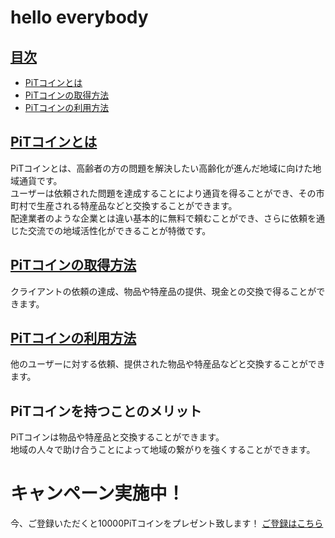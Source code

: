 # hello everybody
## <a href="#index">目次</a>
* [PiTコインとは](#anchor1)
* [PiTコインの取得方法](#anchor2)
* [PiTコインの利用方法](#anchor3)

<a id="#anchor1"></a>

## <a href="#anchor1">PiTコインとは</a> 
PiTコインとは、高齢者の方の問題を解決したい高齢化が進んだ地域に向けた地域通貨です。<br>
ユーザーは依頼された問題を達成することにより通貨を得ることができ、その市町村で生産される特産品などと交換することができます。<br>
配達業者のような企業とは違い基本的に無料で頼むことができ、さらに依頼を通じた交流での地域活性化ができることが特徴です。
<a id="anchor2"></a>

## <a href="#anchor1">PiTコインの取得方法</a>  
クライアントの依頼の達成、物品や特産品の提供、現金との交換で得ることができます。
<a id="anchor3"></a>

## <a href="#anchor2">PiTコインの利用方法</a>
他のユーザーに対する依頼、提供された物品や特産品などと交換することができます。

## PiTコインを持つことのメリット
PiTコインは物品や特産品と交換することができます。<br>
地域の人々で助け合うことによって地域の繋がりを強くすることができます。

# キャンペーン実施中！
今、ご登録いただくと10000PiTコインをプレゼント致します！
[ご登録はこちら]()
